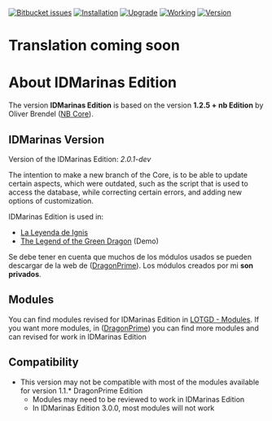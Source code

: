 [![Bitbucket issues](https://img.shields.io/bitbucket/issues/idmarinas/lotgd-game.svg?maxAge=2592000)]()
[![Installation](https://img.shields.io/badge/install-success-green.svg?maxAge=2592000)]()
[![Upgrade](https://img.shields.io/badge/upgrade-success-green.svg?maxAge=2592000)]()
[![Working](https://img.shields.io/badge/working-succes-green.svg?maxAge=2592000)]()
[![Version](https://img.shields.io/badge/version-2.0.1--dev-orange.svg?maxAge=2592000)]()


# Translation coming soon #

# About IDMarinas Edition

The version **IDMarinas Edition** is based on the version **1.2.5 + nb Edition** by Oliver Brendel ([NB Core](http://nb-core.org)).

## IDMarinas Version ##

Version of the IDMarinas Edition: *2.0.1-dev*

The intention to make a new branch of the Core, is to be able to update certain aspects, which were outdated, such as the script that is used to access the database, while correcting certain errors, and adding new options of customization.

IDMarinas Edition is used in:
* [La Leyenda de Ignis](http://dragonverde.infommo.es)
* [The Legend of the Green Dragon](http://lotgd.infommo.es) (Demo)

Se debe tener en cuenta que muchos de los módulos usados se pueden descargar de la web de ([DragonPrime](http://dragonprime.net)). Los módulos creados por mi **son privados**.

## Modules ##
You can find modules revised for IDMarinas Edition in [LOTGD - Modules](https://idmarinas@bitbucket.org/idmarinas/lotgd-modules.git).
If you want more modules, in ([DragonPrime](http://dragonprime.net)) you can find more modules and can revised for work in IDMarinas Edition

## Compatibility ##
* This version may not be compatible with most of the modules available for version 1.1.* DragonPrime Edition
    * Modules may need to be reviewed to work in IDMarinas Edition
	* In IDMarinas Edition 3.0.0, most modules will not work
